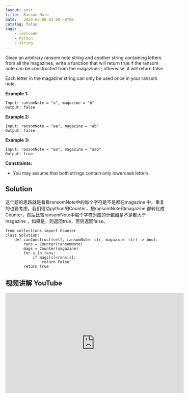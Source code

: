 ```yaml
---
layout: post
title:  Ransom Note
date:   2020-05-08 02:00 -0700
catalog: false
tags:
    - leetcode
    - Python
    - string
---
```


Given an arbitrary ransom note string and another string containing letters from all the magazines, write a function that will return true if the ransom note can be constructed from the magazines ; otherwise, it will return false.

Each letter in the magazine string can only be used once in your ransom note.

 

**Example 1:**

```
Input: ransomNote = "a", magazine = "b"
Output: false
```

**Example 2:**

```
Input: ransomNote = "aa", magazine = "ab"
Output: false
```

**Example 3:**

```
Input: ransomNote = "aa", magazine = "aab"
Output: true
```

 

**Constraints:**

- You may assume that both strings contain only lowercase letters.

## Solution

这个题的思路就是看看ransomNote中的每个字符是不是都在magazine 中，重复的也要考虑，我们借助python的Counter，把ransomNote和magazine 都转化成Counter，然后比较ransomNote中每个字符对应的计数器是不是都大于magazine ，如果是，则返回true，否则返回false。


```
from collections import Counter
class Solution:
    def canConstruct(self, ransomNote: str, magazine: str) -> bool:
        rans = Counter(ransomNote)
        mags = Counter(magazine)
        for s in rans:
            if mags[s]<rans[s]:
                return False
        return True
```

## 视频讲解 YouTube

<iframe width="560" height="315" src="https://www.youtube.com/embed/N7Rgmz_RykE" frameborder="0" allow="accelerometer; autoplay; encrypted-media; gyroscope; picture-in-picture" allowfullscreen></iframe>